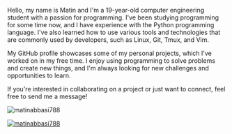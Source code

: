 Hello, my name is Matin and I'm a 19-year-old computer engineering student with a passion for programming. I've been studying programming for some time now, and I have experience with the Python programming language. I've also learned how to use various tools and technologies that are commonly used by developers, such as Linux, Git, Tmux, and Vim.

My GitHub profile showcases some of my personal projects, which I've worked on in my free time. I enjoy using programming to solve problems and create new things, and I'm always looking for new challenges and opportunities to learn.

If you're interested in collaborating on a project or just want to connect, feel free to send me a message!

<p align="left"> <img src="https://komarev.com/ghpvc/?username=matinabbasi788&label=Profile%20views&color=0e75b6&style=flat" alt="matinabbasi788" /> </p>

<p align="left"> <a href="https://github.com/ryo-ma/github-profile-trophy"><img src="https://github-profile-trophy.vercel.app/?username=matinabbasi788" alt="matinabbasi788" /></a> </p>
